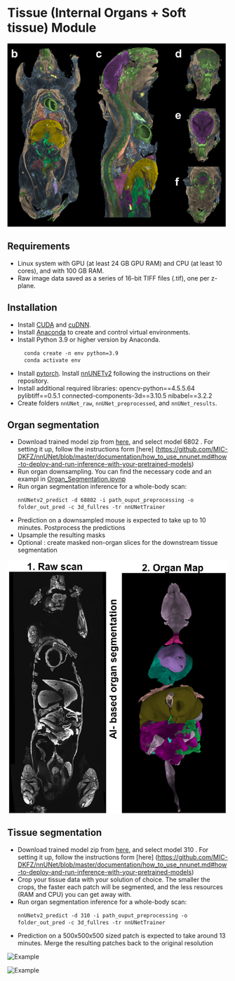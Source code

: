 # Tissue (Internal Organs + Soft tissue) Module

![Example](./assets/VR_fig.png)

## Requirements
* Linux system with GPU (at least 24 GB GPU RAM) and CPU (at least 10 cores), and with 100 GB RAM.  
* Raw image data saved as a series of 16-bit TIFF files (.tif), one per z-plane. 
  
## Installation
* Install [CUDA](https://developer.nvidia.com/cuda-toolkit) and [cuDNN](https://developer.nvidia.com/cudnn).
* Install [Anaconda](https://www.anaconda.com/download#downloads) to create and control virtual environments.
* Install Python 3.9 or higher version by Anaconda.
  ```
    conda create -n env python=3.9
	conda activate env
	```
* Install [pytorch](https://pytorch.org/get-started/locally/).
Install [nnUNETv2](https://github.com/MIC-DKFZ/nnUNet/tree/master) following the instructions on their repository.
* Install additional required libraries:
    opencv-python==4.5.5.64
    pylibtiff==0.5.1
    connected-components-3d==3.10.5 
    nibabel==3.2.2
* Create folders `nnUNet_raw`, `nnUNet_preprocessed`, and `nnUNet_results`.
   
  
## Organ segmentation
* Download trained model zip from [here](TODO), and select model 6802 . For setting it up, follow the instructions form [here] (https://github.com/MIC-DKFZ/nnUNet/blob/master/documentation/how_to_use_nnunet.md#how-to-deploy-and-run-inference-with-your-pretrained-models)
* Run organ downsampling. You can find the necessary code and an exampl in [Organ_Segmentation.ipynp](./Organ_Segmentation.ipynb)
* Run organ segmentation inference for a whole-body scan:
  ```
  nnUNetv2_predict -d 68802 -i path_ouput_preprocessing -o folder_out_pred -c 3d_fullres -tr nnUNetTrainer 
	```  
* Prediction on a downsampled mouse is expected to take up to 10 minutes. Postprocess the predictions
* Upsample the resulting masks
* Optional : create masked non-organ slices for the downstream tissue segmentation

![Example](./assets/organ_map_1.png)
  

## Tissue segmentation
* Download trained model zip from [here](TODO), and select model 310 . For setting it up, follow the instructions form [here] (https://github.com/MIC-DKFZ/nnUNet/blob/master/documentation/how_to_use_nnunet.md#how-to-deploy-and-run-inference-with-your-pretrained-models)
* Crop your tissue data with your solution of choice. The smaller the crops, the faster each patch will be segmented, and the less resources (RAM and CPU) you can get away with.
* Run organ segmentation inference for a whole-body scan:
  ```
  nnUNetv2_predict -d 310 -i path_ouput_preprocessing -o folder_out_pred -c 3d_fullres -tr nnUNetTrainer 
	```  
* Prediction on a 500x500x500 sized patch is expected to take around 13 minutes. Merge the resulting patches back to the original resolution

![Example](./assets/mouse_map.png)

![Example](./assets/pipeline.png)

